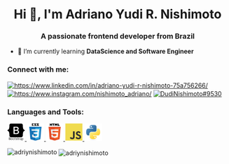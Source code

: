 <h1 align="center">Hi 👋, I'm Adriano Yudi R. Nishimoto</h1>
<h3 align="center">A passionate frontend developer from Brazil</h3>

- 🌱 I’m currently learning **DataScience and Software Engineer**

<h3 align="left">Connect with me:</h3>
<p align="left">
<a href="https://linkedin.com/in/https://www.linkedin.com/in/adriano-yudi-r-nishimoto-75a756266/" target="blank"><img align="center" src="https://raw.githubusercontent.com/rahuldkjain/github-profile-readme-generator/master/src/images/icons/Social/linked-in-alt.svg" alt="https://www.linkedin.com/in/adriano-yudi-r-nishimoto-75a756266/" height="30" width="40" /></a>
<a href="https://instagram.com/https://www.instagram.com/nishimoto_adriano/" target="blank"><img align="center" src="https://raw.githubusercontent.com/rahuldkjain/github-profile-readme-generator/master/src/images/icons/Social/instagram.svg" alt="https://www.instagram.com/nishimoto_adriano/" height="30" width="40" /></a>
<a href="https://discord.gg/DudiNishimoto#9530" target="blank"><img align="center" src="https://raw.githubusercontent.com/rahuldkjain/github-profile-readme-generator/master/src/images/icons/Social/discord.svg" alt="DudiNishimoto#9530" height="30" width="40" /></a>
</p>

<h3 align="left">Languages and Tools:</h3>
<p align="left"> <a href="https://getbootstrap.com" target="_blank" rel="noreferrer"> <img src="https://raw.githubusercontent.com/devicons/devicon/master/icons/bootstrap/bootstrap-plain-wordmark.svg" alt="bootstrap" width="40" height="40"/> </a> <a href="https://www.w3schools.com/css/" target="_blank" rel="noreferrer"> <img src="https://raw.githubusercontent.com/devicons/devicon/master/icons/css3/css3-original-wordmark.svg" alt="css3" width="40" height="40"/> </a> <a href="https://www.w3.org/html/" target="_blank" rel="noreferrer"> <img src="https://raw.githubusercontent.com/devicons/devicon/master/icons/html5/html5-original-wordmark.svg" alt="html5" width="40" height="40"/> </a> <a href="https://developer.mozilla.org/en-US/docs/Web/JavaScript" target="_blank" rel="noreferrer"> <img src="https://raw.githubusercontent.com/devicons/devicon/master/icons/javascript/javascript-original.svg" alt="javascript" width="40" height="40"/> </a> <a href="https://www.python.org" target="_blank" rel="noreferrer"> <img src="https://raw.githubusercontent.com/devicons/devicon/master/icons/python/python-original.svg" alt="python" width="40" height="40"/> </a> </p>

<p><img align="left" src="https://github-readme-stats.vercel.app/api/top-langs?username=adriynishimoto&show_icons=true&locale=en&layout=compact" alt="adriynishimoto" /></p>

<p>&nbsp;<img align="center" src="https://github-readme-stats.vercel.app/api?username=adriynishimoto&show_icons=true&locale=en" alt="adriynishimoto" /></p>
